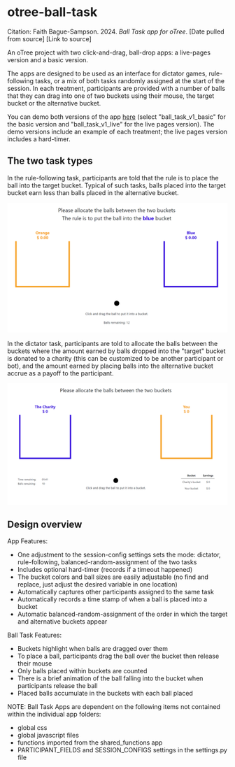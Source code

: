 # otree-ball-task

Citation: Faith Bague-Sampson. 2024. *Ball Task app for oTree*. [Date pulled from source] [Link to source]

An oTree project with two click-and-drag, ball-drop apps: a live-pages version and a basic version.

The apps are designed to be used as an interface for dictator games, rule-following tasks, or a mix of both tasks randomly assigned at the start of the session. In each treatment, participants are provided with a number of balls that they can drag into one of two buckets using their mouse, the target bucket or the alternative bucket. 

You can demo both versions of the app <a href="https://otree-apps-to-share-c9406de23875.herokuapp.com/" target="_blank">here</a> (select "ball_task_v1_basic" for the basic version and "ball_task_v1_live" for the live pages version). The demo versions include an example of each treatment; the live pages version includes a hard-timer.

## The two task types

In the rule-following task, participants are told that the rule is to place the ball into the target bucket. Typical of such tasks, balls placed into the target bucket earn less than balls placed in the alternative bucket.

![ball-drop task set up for rule-following game; no hard timer](https://github.com/FBagueSampson/otree-ball-task/blob/main/rule-following_ball_task_001.png?raw=true)

In the dictator task, participants are told to allocate the balls between the buckets where the amount earned by balls dropped into the "target" bucket is donated to a charity (this can be customized to be another participant or bot), and the amount earned by placing balls into the alternative bucket accrue as a payoff to the participant.

![ball-drop task set up for dictator game; includes a hard timer](https://github.com/FBagueSampson/otree-ball-task/blob/main/dictator_ball_task_001.png?raw=true)

## Design overview
App Features:
* One adjustment to the session-config settings sets the mode: dictator, rule-following, balanced-random-assignment of the two tasks
* Includes optional hard-timer (records if a timeout happened)
* The bucket colors and ball sizes are easily adjustable (no find and replace, just adjust the desired variable in one location)
* Automatically captures other participants assigned to the same task
* Automatically records a time stamp of when a ball is placed into a bucket
* Automatic balanced-random-assignment of the order in which the target and alternative buckets appear

Ball Task Features:
* Buckets highlight when balls are dragged over them
* To place a ball, participants drag the ball over the bucket then release their mouse
* Only balls placed within buckets are counted
* There is a brief animation of the ball falling into the bucket when participants release the ball
* Placed balls accumulate in the buckets with each ball placed

NOTE:
Ball Task Apps are dependent on the following items not contained within the individual app folders:
* global css
* global javascript files
* functions imported from the shared_functions app
* PARTICIPANT_FIELDS and SESSION_CONFIGS settings in the settings.py file


